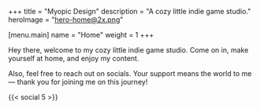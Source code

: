 +++
title = "Myopic Design"
description = "A cozy little indie game studio."
heroImage = "hero-home@2x.png"

[menu.main]
name = "Home"
weight = 1
+++

Hey there, welcome to my cozy little indie game studio. Come on in, make yourself at home, and enjoy my content.

Also, feel free to reach out on socials. Your support means the world to me — thank you for joining me on this journey!

<!--more-->

{{< social 5 >}}
